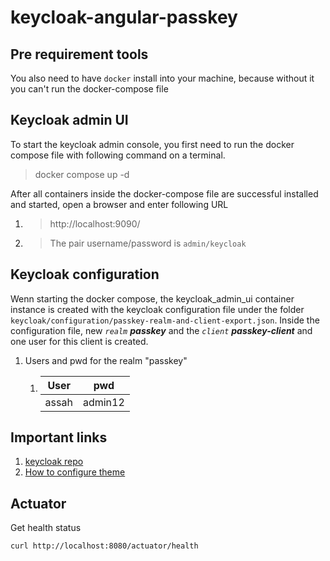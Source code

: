 # keycloak-angular-passkey

## Pre requirement tools
You also need to have `docker` install into your machine, because without it you can't run the docker-compose file

## Keycloak admin UI
To start the keycloak admin console, you first need to run the docker compose file with following command on a terminal.
> docker compose up -d

After all containers inside the docker-compose file are successful installed and started, open a browser and enter following URL
1. > http://localhost:9090/
2. > The pair username/password is `admin/keycloak`

## Keycloak configuration

Wenn starting the docker compose, the keycloak_admin_ui container instance is created with the keycloak configuration file under the folder
`keycloak/configuration/passkey-realm-and-client-export.json`.
Inside the configuration file, new  *`realm`*  **_passkey_**  and the *`client`* **_passkey-client_**  and one user for this client is created.
1. Users and pwd for the realm "passkey"
   1. | User                 | pwd         |
      |----------------------|-------------|
      | assah   | admin12    |

## Important links
1. [keycloak repo](https://github.com/keycloak/keycloak/tree/main)
2. [How to configure theme](https://www.keycloak.org/docs/latest/server_development/index.html#configuring-a-theme)

## Actuator

Get health status

`curl http://localhost:8080/actuator/health`


